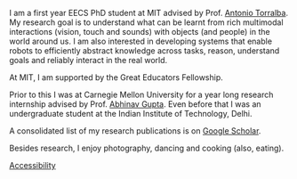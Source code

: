 I am a first year EECS PhD student at MIT advised by Prof. [Antonio Torralba](http://web.mit.edu/torralba/www/). My research goal is to understand what can be learnt from rich multimodal interactions (vision, touch and sounds) with objects (and people) in the world around us. I am also interested in  developing  systems that enable robots to efficiently abstract knowledge across tasks, reason, understand goals and reliably interact in the real world. 

At MIT, I am supported by the Great Educators Fellowship.

Prior to this I was at Carnegie Mellon University for a year long research internship advised by Prof. [Abhinav Gupta](http://www.cs.cmu.edu/~abhinavg/). Even before that I was an undergraduate student at the Indian Institute of Technology, Delhi. 

A consolidated list of my research publications is on [Google Scholar](https://scholar.google.com/citations?user=RGiCLUgAAAAJ&hl=fr). 

Besides research, I enjoy photography, dancing and cooking (also, eating).

[Accessibility](https://accessibility.mit.edu/)
